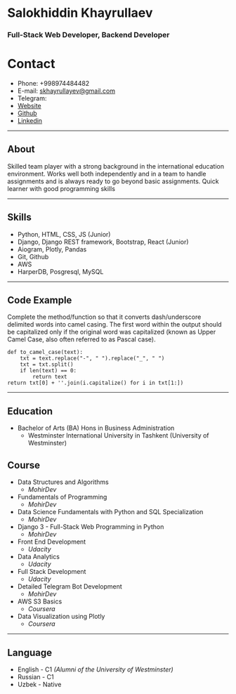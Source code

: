 # Salokhiddin Khayrullaev
### Full-Stack Web Developer, Backend Developer

# Contact
- Phone: +998974484482
- E-mail: skhayrullayev@gmail.com
- Telegram: 
- [Website](https://abu-abdulloh.uz)
- [Github](https://github.com/skhayrullayev) 
- [Linkedin](https://www.linkedin.com/in/salohiddin-khayrullayev/)
 *** 
## About
Skilled team player with a strong background in the international education environment. Works well both independently and in a team to handle assignments and is always ready to go beyond basic assignments. Quick learner with good programming skills
 *** 
## Skills
- Python, HTML, CSS, JS (Junior)
- Django, Django REST framework, Bootstrap, React (Junior)
- Aiogram, Plotly, Pandas
- Git, Github
- AWS 
- HarperDB, Posgresql, MySQL
 *** 
## Code Example
Complete the method/function so that it converts dash/underscore delimited words into camel casing. The first word within the output should be capitalized only if the original word was capitalized (known as Upper Camel Case, also often referred to as Pascal case).
``` 
def to_camel_case(text):
    txt = text.replace("-", " ").replace("_", " ")
    txt = txt.split()
    if len(text) == 0:
        return text
return txt[0] + ''.join(i.capitalize() for i in txt[1:])
```
 *** 
## Education
- Bachelor of Arts (BA) Hons in Business Administration
    - Westminster International University in Tashkent (University of Westminster)
## Course
- Data Structures and Algorithms
    - *MohirDev*
- Fundamentals of Programming
    - *MohirDev*
- Data Science Fundamentals with Python and SQL Specialization
    - *MohirDev*
- Django 3 - Full-Stack Web Programming in Python
    - *MohirDev*
- Front End Development
    - *Udacity*
- Data Analytics
    - *Udacity*
- Full Stack Development
    - *Udacity*
- Detailed Telegram Bot Development
    - *MohirDev*
- AWS S3 Basics
    - *Coursera*
- Data Visualization using Plotly
    - *Coursera*
 *** 
## Language
- English - C1 *(Alumni of the University of Westminster)*
- Russian - C1
- Uzbek - Native

